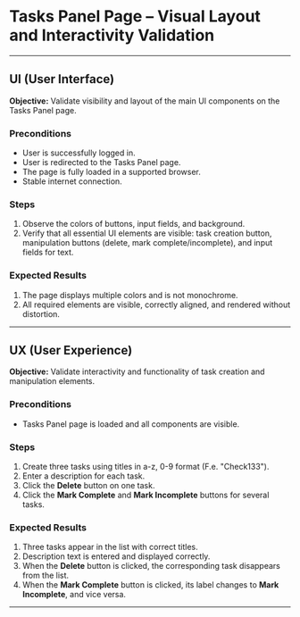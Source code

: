 # Tasks Panel Page – Visual Layout and Interactivity Validation

---

## UI (User Interface)

**Objective:** Validate visibility and layout of the main UI components on the Tasks Panel page.

### Preconditions

- User is successfully logged in.
- User is redirected to the Tasks Panel page.
- The page is fully loaded in a supported browser.
- Stable internet connection.

### Steps

1. Observe the colors of buttons, input fields, and background.  
2. Verify that all essential UI elements are visible: task creation button, manipulation buttons (delete, mark complete/incomplete), and input fields for text.  

### Expected Results

1. The page displays multiple colors and is not monochrome.  
2. All required elements are visible, correctly aligned, and rendered without distortion.  

---

## UX (User Experience)

**Objective:** Validate interactivity and functionality of task creation and manipulation elements.

### Preconditions

- Tasks Panel page is loaded and all components are visible.

### Steps

1. Create three tasks using titles in a-z, 0-9 format (F.e. "Check133").  
2. Enter a description for each task.  
3. Click the **Delete** button on one task.  
4. Click the **Mark Complete** and **Mark Incomplete** buttons for several tasks.  

### Expected Results

1. Three tasks appear in the list with correct titles.  
2. Description text is entered and displayed correctly.  
3. When the **Delete** button is clicked, the corresponding task disappears from the list.  
4. When the **Mark Complete** button is clicked, its label changes to **Mark Incomplete**, and vice versa.  

---

